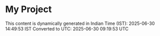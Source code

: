 # My Project

This content is dynamically generated in Indian Time (IST): 2025-06-30 14:49:53 IST
Converted to UTC: 2025-06-30 09:19:53 UTC
